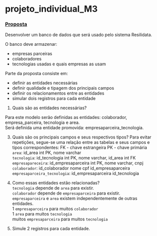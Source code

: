 # projeto_individual_M3

### [Proposta](https://resilia-files-production.s3.amazonaws.com/material/student/1694009823_SEDadosM3ProjetoIndividualpdf.pdf?AWSAccessKeyId=ASIA5NG2YCRHAYDR5ANO&Expires=1700708067&Signature=HlOadxg3OeT6iPv5WbocYxg6Nn0%3D&x-amz-security-token=IQoJb3JpZ2luX2VjENP%2F%2F%2F%2F%2F%2F%2F%2F%2F%2FwEaCXVzLWVhc3QtMSJGMEQCIGTrySYLrbyJNC3KRiLIOILZEqjIvNx92Fazq8CIvwM8AiABaei8Yuvcq2XrZzTIaaP2KAP4o05dpAEERccP2cdgeCqzBQgsEAIaDDkyMTcyOTI0MjE5MCIMWkRfIYAH4X1cHr7WKpAFqeVx3KkZHk2VgI1Pa4n74wmeOgOWDGOFtBj0%2F2ZqG%2Fxr05npx%2BPLsbBmNgo7wkE9hvi0qQ3wtpTGYzBfx5fj6skCBKnWiSCm1tWeYKRjs7XyMEZNF4tatrBFj5RpFOXI%2FKeLxNuU6Y4MTG5IMHb3xMU5vDp%2ByAwt6Ggsz0lKtKbTxlEs%2BX4650H0YzweWB1yU2S%2BP9lI5O7xJWXNrtPb2FnpSVQL2%2B6rwOLHnfEWqJjVRoRXBexRlJ1%2BbJDDI2iiW5ceURx5QVcxeD2ilh9J%2FUIKQweNwd4ebcP%2BJgW4qModU7DAG57elVNK5vcoVH7D2y54CutanrFfAPsMUzs%2F6PcNS2Y%2F6nwGHEDKod%2BKwxHSNFSCsHwnOh7EqZydu4OTNoxkE%2BxAQvvKMF5I6qWkY%2BuE5SJV5arH49g8LTg0W6Yp%2BvxVJkvnknn6SKitpvbb6Osr2OZ36kzDNDECEUjsh6Swn2ayrYV2fFzgbcaa%2BKTjGyjtgPBMZCoLv7XprSSVUolIvYpL32D6vlm2rgoAOAVaUsDuh66i1w2SDeycUwqopZn4nynBAPfqIrS2BRXsKmlmYibXwpWk4fZntZnQsSv0MAyU6It%2BNKamleqFidjzDgMDQTAUupoah2c6WycDYQwiL1PoyDW930dazVZjgjR%2BL9ZH%2Bu20QptoiJSNL1sYyWpDbP%2FWVscLm2KIjOwOIvyXsXqowIqN%2FUC3P%2FGXH6HvolSEvE4Z3LzGAq26ZOUkd1vo7aD0XW09WdXnLHAF1v6%2Fy2CF44inowstkEy5hLpXR43Ecm6RyiDlw1rt2wfbX2eoUGNDDTDUoRC43WjQaL8GOBFtXk2z3bFQC40IyEC0peqIy72yS6RT67g%2FO4kw3b73qgY6sgFXo1ge9t%2B%2F8uPxAggO9iVgGFepLVnr4%2Fflb7Q8U7bLiWqAOEFcZpjSbf0yFWetrhkMEkRcvJcE8cQTNq2teRELQ5sOApXQ7L2n%2Fs81MLgCs37pKm1vAd7RubqrWCsk%2BqnWFr0I1KwhpUBCK1QcvYThdUJ1VOnTe%2BEoafCTib3iIUafBhBOWcjcxfg2068f37Aeco1U52%2FcdUBnpyq%2BM25kFplvIxvmRaL%2BoeYSmT4HEQM1)

Desenvolver um banco de dados que será usado pelo sistema Resilidata.

O banco deve armazenar:
* empresas parceiras
* colaboradores
* tecnologias usadas e quais empresas as usam

Parte da proposta consiste em:
* definir as entidades necessárias
* definir qualidade e tipagem dos principais campos
* definir os relacionamentos entre as entidades
* simular dois registros para cada entidade

1. Quais são as entidades necessárias?

Para este modelo serão definidas as entidades: colaborador, empresa_parceira, tecnologia e area.  
Será definida uma entidade promovida: empresaparceira_tecnologia.

3. Quais são os principais campos e seus respectivos tipos?
   Para evitar repetições, segue-se uma relação entre as tabelas e seus campos e tipos correspondentes:
   FK - chave estrangeira
   PK - chave primária  
   `area`: id_area int PK, nome varchar  
   `tecnologia`: id_tecnologia int PK, nome varchar, id_area int FK  
   `empresapareceira`: id_empresaparceira int PK, nome varchar, cnpj   
   `colaborador`: id_colaborador nome cpf id_empresaparceira  
   `empresaparceira_tecnologia`: id_empresaparceira id_tecnologia   

5. Como essas entidades estão relacionadas?  
   `tecnologia` depende de `area` para existir.  
   `colaborador` depende de `empresaparceira` para existir.  
   `empresaparceira` e `area` existem independentemente de outras entidades.  
   1 `empresaparceira` para muitos `colaborador`  
   1 `area` para muitos `tecnologia`  
   muitos `empresaparceira` para muitos `tecnologia`

6. Simule 2 registros para cada entidade.
